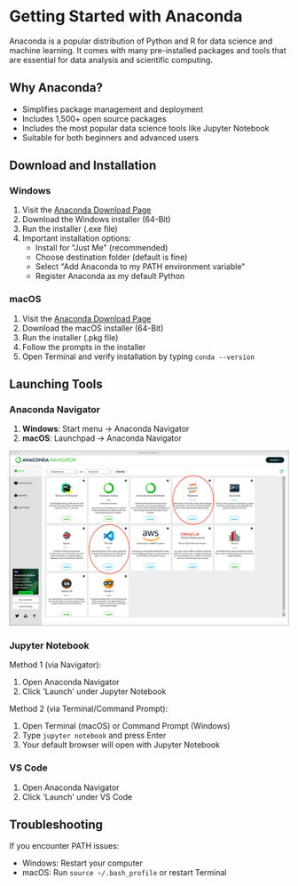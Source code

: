 # Getting Started with Anaconda

Anaconda is a popular distribution of Python and R for data science and machine learning. It comes with many pre-installed packages and tools that are essential for data analysis and scientific computing.

## Why Anaconda?

- Simplifies package management and deployment
- Includes 1,500+ open source packages
- Includes the most popular data science tools like Jupyter Notebook
- Suitable for both beginners and advanced users

## Download and Installation

### Windows

1. Visit the [Anaconda Download Page](https://www.anaconda.com/download)
2. Download the Windows installer (64-Bit)
3. Run the installer (.exe file)
4. Important installation options:
   - Install for "Just Me" (recommended)
   - Choose destination folder (default is fine)
   - Select "Add Anaconda to my PATH environment variable"
   - Register Anaconda as my default Python

### macOS

1. Visit the [Anaconda Download Page](https://www.anaconda.com/download)
2. Download the macOS installer (64-Bit)
3. Run the installer (.pkg file)
4. Follow the prompts in the installer
5. Open Terminal and verify installation by typing `conda --version`

## Launching Tools

### Anaconda Navigator

1. **Windows**: Start menu → Anaconda Navigator
2. **macOS**: Launchpad → Anaconda Navigator

![navigator](./assets/anaconda-navigator.png)

### Jupyter Notebook

Method 1 (via Navigator):

1. Open Anaconda Navigator
2. Click 'Launch' under Jupyter Notebook

Method 2 (via Terminal/Command Prompt):

1. Open Terminal (macOS) or Command Prompt (Windows)
2. Type `jupyter notebook` and press Enter
3. Your default browser will open with Jupyter Notebook

### VS Code

1. Open Anaconda Navigator
2. Click 'Launch' under VS Code

## Troubleshooting

If you encounter PATH issues:

- Windows: Restart your computer
- macOS: Run `source ~/.bash_profile` or restart Terminal
